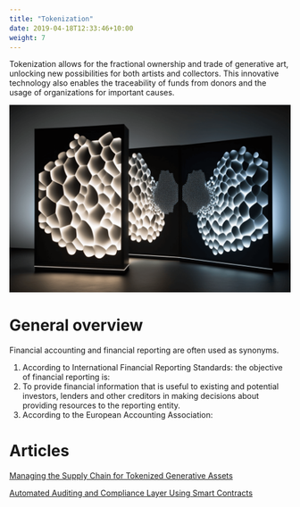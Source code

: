 ```yaml
---
title: "Tokenization"
date: 2019-04-18T12:33:46+10:00
weight: 7
---
```


Tokenization allows for the fractional ownership and trade of generative art, unlocking new possibilities for both artists and collectors. This innovative technology also enables the traceability of funds from donors and the usage of organizations for important causes.

![Tokenization](/images/illustrations/tokenization.png)

# General overview

Financial accounting and financial reporting are often used as synonyms.

1. According to International Financial Reporting Standards: the objective of financial reporting is:
2. To provide financial information that is useful to existing and potential investors, lenders and other creditors in making decisions about providing resources to the reporting entity.
3. According to the European Accounting Association:

# Articles

[Managing the Supply Chain for Tokenized Generative Assets](https://medium.com/generativefinance/managing-the-supply-chain-for-tokenized-generative-assets-542991c9b589)

[Automated Auditing and Compliance Layer Using Smart Contracts](https://medium.com/generativefinance/automated-auditing-and-compliance-layer-using-smart-contracts-9e475ee40408)
